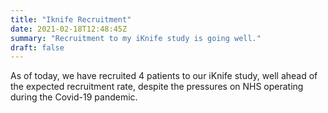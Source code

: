 ```yaml
---
title: "Iknife Recruitment"
date: 2021-02-18T12:48:45Z
summary: "Recruitment to my iKnife study is going well."
draft: false
---
```


As of today, we have recruited 4 patients to our iKnife study, well ahead of the expected recruitment rate, despite the pressures on NHS operating during the Covid-19 pandemic.
